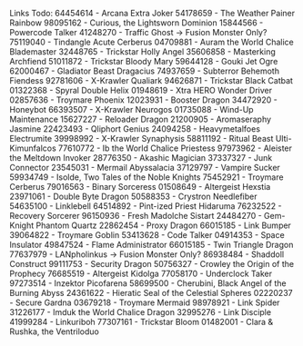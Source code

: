 Links Todo: 
64454614 - Arcana Extra Joker
54178659 - The Weather Painer Rainbow
98095162 - Curious, the Lightsworn Dominion
15844566 - Powercode Talker
41248270 - Traffic Ghost -> Fusion Monster Only?
75119040 - Tindangle Acute Cerberus
04709881 - Auram the World Chalice Blademaster
32448765 - Trickstar Holly Angel
35606858 - Masterking Archfiend
51011872 - Trickstar Bloody Mary
59644128 - Gouki Jet Ogre
62000467 - Gladiator Beast Dragacius
74937659 - Subterror Behemoth Fiendess
92781606 - X-Krawler Qualiark
94626871 - Trickstar Black Catbat
01322368 - Spyral Double Helix
01948619 - Xtra HERO Wonder Driver
02857636 - Troymare Phoenix
12023931 - Booster  Dragon
34472920 - Honeybot
66393507 - X-Krawler Neurogos
01735088 - Wind-Up Maintenance
15627227 - Reloader Dragon
21200905 - Aromaseraphy Jasmine
22423493 - Qliphort Genius
24094258 - Heavymetalfoes Electrumite
39998992 - X-Krawler Synaphysis
58811192 - Ritual Beast Ulti-Kimunfalcos
77610772 - Ib the World Chalice Priestess
97973962 - Aleister the Meltdown Invoker
28776350 - Akashic Magician
37337327 - Junk Connector
23545031 - Mermail Abyssalacia
37129797 - Vampire Sucker
59934749 - Isolde, Two Tales of the Noble Knights
75452921 - Troymare Cerberus
79016563 - Binary Sorceress
01508649 - Altergeist Hexstia
23971061 - Double Byte Dragon
50588353 - Crystron Needlefiber
54635100 - Linklebell
64514892 - Pint-ized Priest Hidaruma
76232522 - Recovery Sorcerer
96150936 - Fresh Madolche Sistart
24484270 - Gem-Knight Phantom Quartz
22862454 - Proxy Dragon
66015185 - Link Bumper
39064822 - Troymare Goblin
53413628 - Code Talker
04914353 - Space Insulator
49847524 - Flame Administrator
66015185 - Twin Triangle Dragon
77637979 - LANpholinkus -> Fusion Monster Only? 
86938484 - Shaddoll Construct
99111753 - Security Dragon
50756327 - Crowley the Origin of the Prophecy
76685519 - Altergeist Kidolga
77058170 - Underclock Taker
97273514 - Inzektor Picofarena
58699500 - Cherubini, Black Angel of the Burning Abyss
24361622 - Hieratic Seal of the Celestial Spheres
02220237 - Secure Gardna
03679218 - Troymare Mermaid
98978921 - Link Spider
31226177 - Imduk the World Chalice Dragon
32995276 - Link Disciple
41999284 - Linkuriboh
77307161 - Trickstar Bloom
01482001 - Clara & Rushka, the Ventriloduo